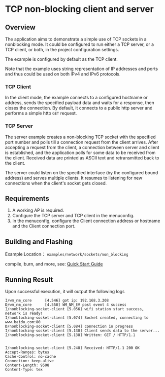 # TCP non-blocking client and server

## Overview
The application aims to demonstrate a simple use of TCP sockets in a nonblocking mode.
It could be configured to run either a TCP server, or a TCP client, or both, in the project configuration settings.

The example is configured by default as the TCP client.

Note that the example uses string representation of IP addresses and ports and thus
could be used on both IPv4 and IPv6 protocols.

### TCP Client

In the client mode, the example connects to a configured hostname or address, sends the specified payload data and waits for a response,
then closes the connection. By default, it connects to a public http server and performs a simple http `GET` request.

### TCP Server

The server example creates a non-blocking TCP socket with the specified port number and polls till
a connection request from the client arrives.
After accepting a request from the client, a connection between server and client is
established, and the application polls for some data to be received from the client.
Received data are printed as ASCII text and retransmitted back to the client.

The server could listen on the specified interface (by the configured bound address) and serves multiple clients.
It resumes to listening for new connections when the client's socket gets closed.

## Requirements
1. A working AP is required.
2. Configure the TCP server and TCP client in the menuconfig.
3. In the menuconfig, configure the Client connection address or hostname and the Client connection port.

## Building and Flashing

Example Location： `examples/network/sockets/non_blocking`

compile, burn, and more, see: [Quick Start Guide](https://doc.winnermicro.net/w800/en/latest/get_started/index.html)


## Running Result
Upon successful execution, it will output the following logs

```
I/wm_nm_core      [4.546] got ip: 192.168.3.208
D/wm_nm_core      [4.550] WM_NM_EV post event 4 success
I/nonblocking-socket-client [5.056] wifi station start success, network is ready!
I/nonblocking-socket-client [5.074] Socket created, connecting to www.baidu.com:80
D/nonblocking-socket-client [5.084] connection in progress
I/nonblocking-socket-client [5.130] Client sends data to the server...
I/nonblocking-socket-client [5.138] Written: GET / HTTP/1.1


I/nonblocking-socket-client [5.248] Received: HTTP/1.1 200 OK
Accept-Ranges: bytes
Cache-Control: no-cache
Connection: keep-alive
Content-Length: 9508
Content-Type: tex

```
